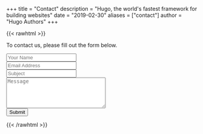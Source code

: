 +++
title = "Contact"
description = "Hugo, the world's fastest framework for building websites"
date = "2019-02-30"
aliases = ["contact"]
author = "Hugo Authors"
+++

{{< rawhtml >}}
<p>To contact us, please fill out the form below.</p>
<form name='contact' method='post'>
    <div class="cp_iptxt">
        <input type="text" placeholder="Your Name" name="name" required>
    </div>
    <div class="cp_iptxt">
        <input type="text" placeholder="Email Address" name="mail" required>
    </div>
    <div class="cp_iptxt">
        <input type="text" placeholder="Subject" name="title" required>
    </div>
    <div class="cp_iptxt">
        <textarea rows="5" cols="30" placeholder="Message" name="message" required></textarea>
    </div>
    <input type="submit" value="Submit" class="bg-transparent hover:bg-gray-800 text-black font-semibold hover:text-white h-12 border border-gray-800 hover:border-transparent rounded w-full">
</form>
{{< /rawhtml >}}
